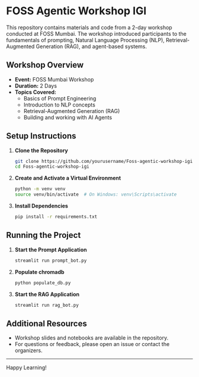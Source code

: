 # FOSS Agentic Workshop IGI

This repository contains materials and code from a 2-day workshop conducted at FOSS Mumbai. The workshop introduced participants to the fundamentals of prompting, Natural Language Processing (NLP), Retrieval-Augmented Generation (RAG), and agent-based systems.

## Workshop Overview

- **Event:** FOSS Mumbai Workshop
- **Duration:** 2 Days
- **Topics Covered:**
  - Basics of Prompt Engineering
  - Introduction to NLP concepts
  - Retrieval-Augmented Generation (RAG)
  - Building and working with AI Agents

## Setup Instructions

1. **Clone the Repository**
   ```sh
   git clone https://github.com/yourusername/Foss-agentic-workshop-igi.git
   cd Foss-agentic-workshop-igi
   ```

2. **Create and Activate a Virtual Environment**
   ```sh
   python -m venv venv
   source venv/bin/activate  # On Windows: venv\Scripts\activate
   ```

3. **Install Dependencies**
   ```sh
   pip install -r requirements.txt
   ```

## Running the Project

1. **Start the Prompt Application**
   ```sh
   streamlit run prompt_bot.py
   ```
2. **Populate chromadb**
    ```sh
    python populate_db.py
    ```
3. **Start the RAG Application**
   ```sh
   streamlit run rag_bot.py
   ```


## Additional Resources

- Workshop slides and notebooks are available in the repository.
- For questions or feedback, please open an issue or contact the organizers.

---
Happy Learning!
